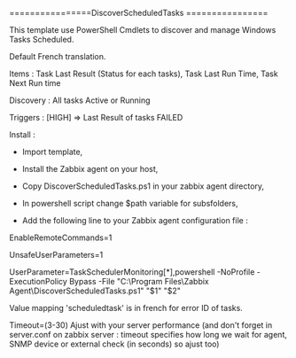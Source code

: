 ================DiscoverScheduledTasks ================


This template use PowerShell Cmdlets to discover and manage Windows Tasks Scheduled. 

Default French translation.

Items : Task Last Result (Status for each tasks), Task Last Run Time, Task Next Run time

Discovery : All tasks Active or Running

Triggers : [HIGH] => Last Result of tasks FAILED



Install : 

- Import template,

- Install the Zabbix agent on your host,

- Copy DiscoverScheduledTasks.ps1 in your zabbix agent directory,

- In powershell script change $path variable for subsfolders,

- Add the following line to your Zabbix agent configuration file : 

EnableRemoteCommands=1

UnsafeUserParameters=1  

UserParameter=TaskSchedulerMonitoring[*],powershell -NoProfile -ExecutionPolicy Bypass -File "C:\Program Files\Zabbix Agent\DiscoverScheduledTasks.ps1" "$1" "$2"

Value mapping 'scheduledtask' is in french for error ID of tasks.

Timeout=(3-30)   Ajust with your server performance (and don't forget in server.conf on zabbix server : timeout specifies how long we wait for agent, SNMP device or external check (in seconds) so ajust too)


